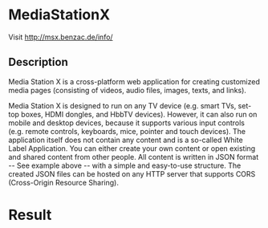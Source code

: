 # MediaStationX

Visit http://msx.benzac.de/info/

## Description
Media Station X is a cross-platform web application for creating customized media pages (consisting of videos, audio files, images, texts, and links).

Media Station X is designed to run on any TV device (e.g. smart TVs, set-top boxes, HDMI dongles, and HbbTV devices). However, it can also run on mobile and desktop devices, because it supports various input controls (e.g. remote controls, keyboards, mice, pointer and touch devices). The application itself does not contain any content and is a so-called White Label Application. You can either create your own content or open existing and shared content from other people. All content is written in JSON format -- See example above -- with a simple and easy-to-use structure. The created JSON files can be hosted on any HTTP server that supports CORS (Cross-Origin Resource Sharing).

# Result
